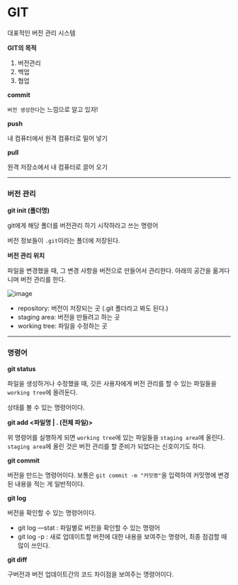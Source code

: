 # GIT

대표적인 버전 관리 시스템

**GIT의 목적**

1. 버전관리
2. 백업
3. 협업

**commit**

`버전 생성한다`는 느낌으로 알고 있자!

**push**

내 컴퓨터에서 원격 컴퓨터로 밀어 넣기

**pull**

원격 저장소에서 내 컴퓨터로 끌어 오기

---

### 버전 관리

**git init (폴더명)**

git에게 해당 폴더를 버전관리 하기 시작하라고 쓰는 명령어

버전 정보들이 `.git`이라는 폴더에 저장된다.

**버전 관리 위치**

파일을 변경했을 때, 그 변경 사항을 버전으로 만들어서 관리한다. 아래의 공간을 옮겨다니며 버전 관리를 한다.

![image](https://user-images.githubusercontent.com/48669011/133395536-be03df3b-29ec-4911-8e48-f60db9311f00.png)

- repository: 버전이 저장되는 곳 (.git 폴더라고 봐도 된다.)
- staging area: 버전을 만들려고 하는 곳
- working tree: 파일을 수정하는 곳

---

### 명령어

**git status**

파일을 생성하거나 수정했을 때, 깃은 사용자에게 버전 관리를 할 수 있는 파일들을 `working tree`에 올려둔다.

상태를 볼 수 있는 명령어이다.

**git add <파일명 | . (전체 파일)>**

위 명령어를 실행하게 되면 `working tree`에 있는 파일들을 `staging area`에 올린다. `staging area`에 올린 것은 버전 관리를 할 준비가 되었다는 신호이기도 하다.

**git commit**

버전을 만드는 명령어이다. 보통은 `git commit -m "커밋명"`을 입력하여 커밋명에 변경된 내용을 적는 게 일반적이다.

**git log**

버전을 확인할 수 있는 명령어이다.

- git log —stat : 파일별로 버전을 확인할 수 있는 명령어
- git log -p : 새로 업데이트할 버전에 대한 내용을 보여주는 명령어, 최종 점검할 때 많이 쓰인다.

**git diff**

구버전과 버전 업데이트간의 코드 차이점을 보여주는 명령어이다.
